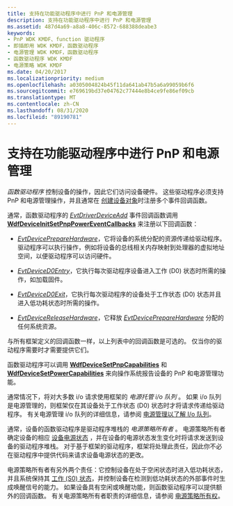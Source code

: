```yaml
---
title: 支持在功能驱动程序中进行 PnP 和电源管理
description: 支持在功能驱动程序中进行 PnP 和电源管理
ms.assetid: 487d4a69-a8a8-406c-8572-688388deabe3
keywords:
- PnP WDK KMDF、function 驱动程序
- 即插即用 WDK KMDF，函数驱动程序
- 电源管理 WDK KMDF，函数驱动程序
- 函数驱动程序 WDK KMDF
- 电源策略 WDK KMDF
ms.date: 04/20/2017
ms.localizationpriority: medium
ms.openlocfilehash: a0305004824b45f11da641ab47b5a6a99059b6f6
ms.sourcegitcommit: e769619bd37e04762c77444e8b4ce9fe86ef09cb
ms.translationtype: MT
ms.contentlocale: zh-CN
ms.lasthandoff: 08/31/2020
ms.locfileid: "89190781"
---
```

# <a name="supporting-pnp-and-power-management-in-function-drivers"></a>支持在功能驱动程序中进行 PnP 和电源管理


*函数驱动程序* 控制设备的操作，因此它们访问设备硬件。 这些驱动程序必须支持 PnP 和电源管理操作，并且通常在 [创建设备对象](creating-a-framework-device-object.md)时注册多个事件回调函数。

通常，函数驱动程序的 [*EvtDriverDeviceAdd*](/windows-hardware/drivers/ddi/wdfdriver/nc-wdfdriver-evt_wdf_driver_device_add) 事件回调函数调用 [**WdfDeviceInitSetPnpPowerEventCallbacks**](/windows-hardware/drivers/ddi/wdfdevice/nf-wdfdevice-wdfdeviceinitsetpnppowereventcallbacks) 来注册以下回调函数：

-   [*EvtDevicePrepareHardware*](/windows-hardware/drivers/ddi/wdfdevice/nc-wdfdevice-evt_wdf_device_prepare_hardware)，它将设备的系统分配的资源传递给驱动程序。 驱动程序可以执行操作，例如将设备的总线相关内存映射到处理器的虚拟地址空间，以便驱动程序可以访问硬件。

-   [*EvtDeviceD0Entry*](/windows-hardware/drivers/ddi/wdfdevice/nc-wdfdevice-evt_wdf_device_d0_entry)，它执行每次驱动程序设备进入工作 (D0) 状态时所需的操作，如加载固件。

-   [*EvtDeviceD0Exit*](/windows-hardware/drivers/ddi/wdfdevice/nc-wdfdevice-evt_wdf_device_d0_exit)，它执行每次驱动程序的设备处于工作状态 (D0) 状态并且进入低功耗状态时所需的操作。

-   [*EvtDeviceReleaseHardware*](/windows-hardware/drivers/ddi/wdfdevice/nc-wdfdevice-evt_wdf_device_release_hardware)，它释放 [*EvtDevicePrepareHardware*](/windows-hardware/drivers/ddi/wdfdevice/nc-wdfdevice-evt_wdf_device_prepare_hardware) 分配的任何系统资源。

与所有框架定义的回调函数一样，以上列表中的回调函数是可选的。 仅当你的驱动程序需要时才需要提供它们。

函数驱动程序可以调用 [**WdfDeviceSetPnpCapabilities**](/windows-hardware/drivers/ddi/wdfdevice/nf-wdfdevice-wdfdevicesetpnpcapabilities) 和 [**WdfDeviceSetPowerCapabilities**](/windows-hardware/drivers/ddi/wdfdevice/nf-wdfdevice-wdfdevicesetpowercapabilities) 来向操作系统报告设备的 PnP 和电源管理功能。

通常情况下，将对大多数 i/o 请求使用框架的 *电源托管 i/o 队列* 。 如果 i/o 队列是电源管理的，则框架仅在其设备处于工作状态 (D0) 状态时才将请求传递给驱动程序。 有关电源管理 i/o 队列的详细信息，请参阅 [电源管理以了解 I/o 队列](power-management-for-i-o-queues.md)。

通常，设备的函数驱动程序是驱动程序堆栈的 *电源策略所有者* 。 电源策略所有者确定设备的相应 [设备电源状态](../kernel/device-power-states.md) ，并在设备的电源状态发生变化时将请求发送到设备的驱动程序堆栈。 对于基于框架的驱动程序，框架将处理此责任，因此你不必在驱动程序中提供代码来请求设备电源状态的更改。

电源策略所有者有另外两个责任：它控制设备在处于空闲状态时进入低功耗状态，并且系统保持其 [工作 (S0) 状态](../kernel/system-working-state-s0.md)，并控制设备在检测到低功耗状态的外部事件时生成唤醒信号的能力。 如果设备具有空闲或唤醒功能，则函数驱动程序可以提供额外的回调函数。 有关电源策略所有者职责的详细信息，请参阅 [电源策略所有权](power-policy-ownership.md)。

 

